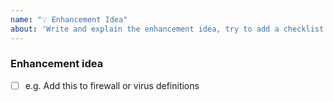 ```yaml
---
name: "💡 Enhancement Idea"
about: 'Write and explain the enhancement idea, try to add a checklist'
---
```


### Enhancement idea

- [ ] e.g. Add this to firewall or virus definitions
